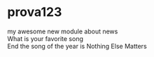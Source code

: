 # prova123

<module-two>
<div>my awesome new module about news</div>
</module-two>

<module-three>
<div>What is your favorite song</div>
</module-three>

<module-four>
<div>End the song of the year is Nothing Else Matters</div>
</module-four>
